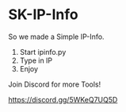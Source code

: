# SK-IP-Info

So we made a Simple IP-Info.

1. Start ipinfo.py
2. Type in IP
3. Enjoy


Join Discord for more Tools!

https://discord.gg/5WKeQ7UQ5D
